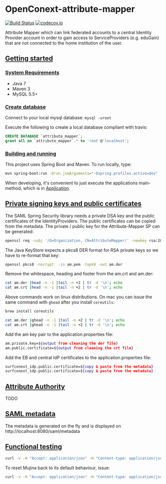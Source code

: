 # OpenConext-attribute-mapper

[![Build Status](https://travis-ci.org/OpenConext/OpenConext-attribute-mapper.svg)](https://travis-ci.org/OpenConext/OpenConext-attribute-mapper)
[![codecov.io](https://codecov.io/github/OpenConext/OpenConext-attribute-mapper/coverage.svg)](https://codecov.io/github/OpenConext/OpenConext-attribute-mapper)

Attribute Mapper which can link federated accounts to a central Identity Provider account in order to gain access to ServiceProviders (e.g. eduGain) that are
not connected to the home institution of the user.

## [Getting started](#getting-started)

### [System Requirements](#system-requirements)

- Java 7
- Maven 3
- MySQL 5.5+

### [Create database](#create-database)

Connect to your local mysql database: `mysql -uroot`

Execute the following to create a local database compliant with travis:

```sql
CREATE DATABASE `attribute_mapper`;
grant all on `attribute_mapper`.* to 'root'@'localhost';
```

### [Building and running](#building-and-running)

This project uses Spring Boot and Maven. To run locally, type:

```bash
mvn spring-boot:run -Drun.jvmArguments="-Dspring.profiles.active=dev"
```

When developing, it's convenient to just execute the applications main-method, which is in [Application](src/main/java/am/Application.java).

## [Private signing keys and public certificates](#signing-keys)

The SAML Spring Security library needs a private DSA key and the public certificates of the IdentityProviders. The public certificates can be copied
from the metadata. The private / public key for the Attribute-Mapper SP can be generated:
 
```bash
openssl req -subj '/O=Organization, CN=AttributeMapper/' -newkey rsa:2048 -new -x509 -days 3652 -nodes -out oidc.crt -keyout am.pem
```

The Java KeyStore expects a pkcs8 DER format for RSA private keys so we have to re-format that key:

```bash
openssl pkcs8 -nocrypt  -in am.pem -topk8 -out am.der
```
 
Remove the whitespace, heading and footer from the am.crt and am.der:

```bash
cat am.der |head -n -1 |tail -n +2 | tr -d '\n'; echo
cat am.crt |head -n -1 |tail -n +2 | tr -d '\n'; echo
```

Above commands work on linux distributions. On mac you can issue the same command with `ghead` after you install `coreutils`:

```bash
brew install coreutils

cat am.der |ghead -n -1 |tail -n +2 | tr -d '\n'; echo
cat am.crt |ghead -n -1 |tail -n +2 | tr -d '\n'; echo
```

Add the am key pair to the application.properties file:

```bash
am.private.key=${output from cleaning the der file}
am.public.certificate=${output from cleaning the crt file}
```

Add the EB and central IdP certificates to the application.properties file:

```bash
surfconext_idp.public.certificate=${copy & paste from the metadata}
surfconext_idp.public.certificate=${copy & paste from the metadata}
```

## [Attribute Authority](#attribute-authority)

TODO

## [SAML metadata](#saml-metadata)

The metadata is generated on the fly and is displayed on http://localhost:8080/saml/metadata

## [Functional testing](#functional-testing)

```bash
curl -v -H "Accept: application/json" -H "Content-type: application/json" -d '{"value": ["teacher","professor"]}' -X PUT https://mujina-idp.test.surfconext.nl/api/attributes/urn:mace:dir:attribute-def:eduPersonScopedAffiliation
```

To reset Mujina back to its default behaviour, issue:
 
```bash
curl -v -H "Accept: application/json" -H "Content-type: application/json" -X POST https://mujina-idp.test.surfconext.nl/api/reset
```

